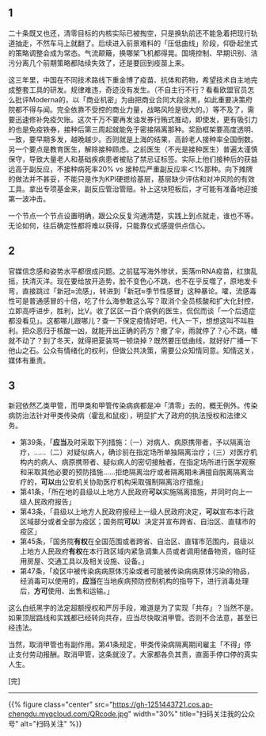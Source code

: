 
## 1

二十条既又也还，清零目标的内核实际已被掏空，只是换轨前还不能急着把现行轨道抽走，不然车马上就翻了。后续进入前景难料的「压低曲线」阶段，仰卧起坐式的策略调整会成为常态。气流颠簸，换哪架飞机都得晃。国境控制、早期识别、洁污分离几个前期策略都陆续失效了，还是要回到疫苗上来。

<!--more-->

这三年里，中国在不同技术路线下重金博了疫苗、抗体和药物，希望技术自主地完成整套工具的研发。规律难违，奇迹没有发生。（不自主行不行？看看欧盟官员怎么批评Moderna的，以「商业机密」为由把商业合同大段涂黑，如此重要决策府院都不得与闻。完全依靠不受控的商业力量，战略风险是很大的。）等不及了，需要迅速修补免疫欠账。这次千万不要再发油发券行贿式推动，即使发，更有吸引力的也是免疫铁券，接种后第三周起就能免于密接隔离那种。奖励框架要高度透明、一致，要早期多发，越晚越少。否则就是上海的结果，高龄老人接种率全国倒数。另一个要点是教育医生，解除接种顾虑。之前医生（不光是接种医生）普遍太谨慎保守，导致大量老人和基础疾病患者被贴了禁忌证标签。实际上他们接种后的获益远高于副反应，不接种病死率20% vs 接种后严重副反应率＜1%那种。向下摊牌的做法并不甚妥，不能只是作为KPI硬摁给基层，基层缺少评估和对冲风险的有效工具。拿出专项基金来，副反应管治管赔。补上这块短板后，才可能有准备地迎接第一波冲击。

一个节点一个节点设置明确，跟公众反复沟通清楚，实践上到点就走，谁也不等。无论如何，往后确定性都将难以获得，只能靠仪式感提供点信心。

## 2

官媒信念感和姿势水平都很成问题。之前猛写海外惨状，奚落mRNA疫苗，红旗乱摇，扶清灭洋。现在要给放开造势，脸不变色心不跳，也不在乎反噬了，原地发卡弯，直接跳过「新冠≈流感」，转进到「新冠≈季节性感冒」这种暴论。嚯，流感毒性可是普通感冒的十倍，吃了什么海参敢这么写？取消个全员核酸和扩大化封控，立即高呼进步，胜利，比V。收了区区一百个病例的医生，侃侃而谈「一个后遗症都没看见」。这都哪儿跟哪儿？查一下保定疫情好吧，代入一下，想想这叫不叫胜利。把众恶归于核酸一凶，就能开出正确的药方？撤了伞，雨就停了？心不跳，幡就不动了？到了冬天，就得把夏装骂一顿烧掉？既然要压低曲线，就好好广播一下他山之石。公众有情绪化的权利，但做公共决策，需要公众知情同意。知情这关，媒体有重责。

## 3

新冠依然乙类甲管，而甲类和甲管传染病病都是冲「清零」去的，概无例外。传染病防治法针对甲类传染病（霍乱和鼠疫），明显扩大了政府的执法授权和法律义务。

- 第39条，「**应当**及时采取下列措施：（一）对病人、病原携带者，予以隔离治疗，……（二）对疑似病人，确诊前在指定场所单独隔离治疗；（三）对医疗机构内的病人、病原携带者、疑似病人的密切接触者，在指定场所进行医学观察和采取其他必要的预防措施……拒绝隔离治疗或者隔离期未满擅自脱离隔离治疗的，**可以**由公安机关协助医疗机构采取强制隔离治疗措施」
- 第41条，「所在地的县级以上地方人民政府**可以**实施隔离措施，并同时向上一级人民政府报告」
- 第43条，「县级以上地方人民政府报经上一级人民政府决定，**可以**宣布本行政区域部分或者全部为疫区；国务院**可以**）决定并宣布跨省、自治区、直辖市的疫区」
- 第45条，「国务院**有权**在全国范围或者跨省、自治区、直辖市范围内，县级以上地方人民政府**有权**在本行政区域内紧急调集人员或者调用储备物资，临时征用房屋、交通工具以及相关设施、设备。」
- 第47条，「疫区中被传染病病原体污染或者可能被传染病病原体污染的物品，经消毒可以使用的，**应当**在当地疾病预防控制机构的指导下，进行消毒处理后，**方可**使用、出售和运输。」

​这么白纸黑字的法定超额授权和严厉手段，难道是为了实现「共存」？当然不是。如果顶层路线和实践都已经转向共存，应当尽快取消甲管。否则不合法意，甚至已经违法。

​当然，取消甲管也有副作用。第41条规定，甲类传染病隔离期间雇主「不得」停止支付劳动报酬。取消甲管，这条就没了。大家都各负其责，直面手停口停的真实人生。

[完]

---

<!-- {% raw %} -->
{{% figure class="center" src="https://gh-1251443721.cos.ap-chengdu.myqcloud.com/QRcode.jpg" width="30%" title="扫码关注我的公众号" alt="扫码关注" %}}
<!-- {% endraw %} -->
